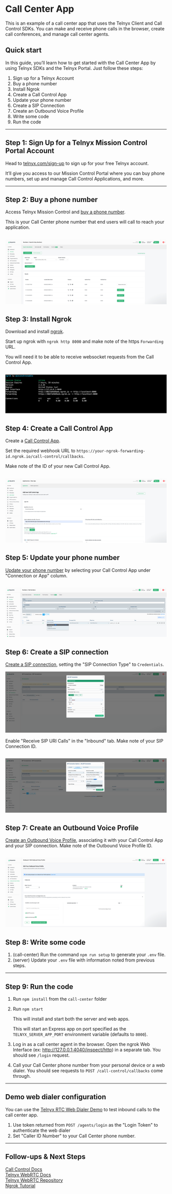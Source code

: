 # Call Center App

This is an example of a call center app that uses the Telnyx Client and Call Control SDKs. You can make and receive phone calls in the browser, create call conferences, and manage call center agents.

## Quick start

In this guide, you’ll learn how to get started with the Call Center App by using Telnyx SDKs and the Telnyx Portal. Just follow these steps:

1. Sign up for a Telnyx Account
2. Buy a phone number
3. Install Ngrok
4. Create a Call Control App
5. Update your phone number
6. Create a SIP Connection
7. Create an Outbound Voice Profile
8. Write some code
9. Run the code

---

## Step 1: Sign Up for a Telnyx Mission Control Portal Account

Head to [telnyx.com/sign-up](https://telnyx.com/sign-up) to sign up for your free Telnyx account.

It’ll give you access to our Mission Control Portal where you can buy phone numbers, set up and manage Call Control Applications, and more.

---

## Step 2: Buy a phone number

Access Telnyx Mission Control and [buy a phone number](https://portal.telnyx.com/#/app/numbers/search-numbers).

This is your Call Center phone number that end users will call to reach your application.

## ![buy a phone number](screenshots/buy_phone_number.png)

## Step 3: Install Ngrok

Download and install [ngrok](https://ngrok.com/).

Start up ngrok with `ngrok http 8000` and make note of the https `Forwarding` URL.

You will need it to be able to receive websocket requests from the Call Control App.

## ![ngrok URL](screenshots/get_ngrok_URL.png)

## Step 4: Create a Call Control App

Create a [Call Control App](https://portal.telnyx.com/#/app/call-control/applications/new).

Set the required webhook URL to `https://your-ngrok-forwarding-id.ngrok.io/call-control/callbacks`.

Make note of the ID of your new Call Control App.

## ![Call Control App](screenshots/create_call_control_app.png)

## Step 5: Update your phone number

[Update your phone number](https://portal.telnyx.com/#/app/numbers/my-numbers) by selecting your Call Control App under "Connection or App" column.

## ![Update your phone number](screenshots/select_call_control_app.png)

## Step 6: Create a SIP connection

[Create a SIP connection](https://portal.telnyx.com/#/app/connections), setting the "SIP Connection Type" to `Credentials`.

![Create a SIP connection](screenshots/create_sip_conn.png)

Enable "Receive SIP URI Calls" in the "Inbound" tab.
Make note of your SIP Connection ID.

## ![Enable Receive SIP URI Calls](screenshots/enable_sip_receive_call.png)

## Step 7: Create an Outbound Voice Profile

[Create an Outbound Voice Profile](https://portal.telnyx.com/#/app/outbound-profiles/new), associating it with your Call Control App and your SIP connection.
Make note of the Outbound Voice Profile ID.

## ![Create an Outbound Voice Profile](screenshots/create_ovp_and_associations.png)

## Step 8: Write some code

1. (call-center) Run the command `npm run setup` to generate your `.env` file.
2. (server) Update your `.env` file with information noted from previous steps.

---

## Step 9: Run the code

1. Run `npm install` from the `call-center` folder
2. Run `npm start`

   This will install and start both the server and web apps.

   This will start an Express app on port specified as the `TELNYX_SERVER_APP_PORT` environment variable (defaults to `8000`).

3. Log in as a call center agent in the browser. Open the ngrok Web Interface (ex: <http://127.0.0.1:4040/inspect/http>) in a separate tab. You should see `/login` request.
4. Call your Call Center phone number from your personal device or a web dialer. You should see requests to `POST /call-control/callbacks` come through.

---

## Demo web dialer configuration

You can use the [Telnyx RTC Web Dialer Demo](https://webrtc.telnyx.com/rtc/index.html) to test inbound calls to the call center app.

1. Use token returned from `POST /agents/login` as the "Login Token" to authenticate the web dialer
2. Set "Caller ID Number" to your Call Center phone number.

---

## Follow-ups & Next Steps

[Call Control Docs](https://developers.telnyx.com/docs/v2/call-control)\
 [Telnyx WebRTC Docs](https://developers.telnyx.com/docs/v2/webrtc)\
 [Telnyx WebRTC Repository](https://github.com/team-telnyx/webrtc/blob/master/packages/js/README.md)\
 [Ngrok Tutorial](https://developers.telnyx.com/docs/v2/development/ngrok)
